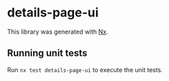 # details-page-ui

This library was generated with [Nx](https://nx.dev).

## Running unit tests

Run `nx test details-page-ui` to execute the unit tests.
